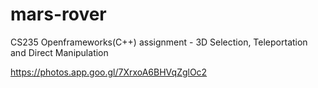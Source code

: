# mars-rover
CS235 Openframeworks(C++) assignment - 3D Selection, Teleportation and Direct Manipulation

https://photos.app.goo.gl/7XrxoA6BHVqZglOc2
